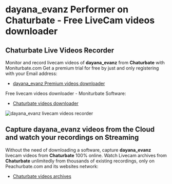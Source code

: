 # dayana_evanz Performer on Chaturbate - Free LiveCam videos downloader

## Chaturbate Live Videos Recorder

Monitor and record livecam videos of **dayana_evanz** from **Chaturbate** with Moniturbate.com
Get a premium trial for free by just and only registering with your Email address:
* [dayana_evanz Premium videos downloader](https://moniturbate.com/request-demo-licence-key.html)

Free livecam videos downloader - Moniturbate Software:
* [Chaturbate videos downloader](https://moniturbate.com/moniturbate-download-software.html)

![dayana_evanz livecam videos recorder](https://peachurnet.com/templates/moniturbate-software.png)


## Capture dayana_evanz videos from the Cloud and watch your recordings on Streaming

Without the need of downloading a software, capture **dayana_evanz** livecam videos from **Chaturbate** 100% online.
Watch Livecam archives from **Chaturbate** unlimitedly from thousands of existing recordings, only on Peachurbate.com and its websites network:
* [Chaturbate videos archives](https://peachurnet.com/)